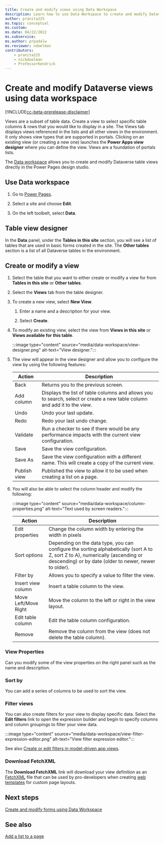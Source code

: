 ```yaml
---
title: Create and modify views using Data Workspace
description: Learn how to use Data Workspace to create and modify Dataverse views.
author: pranita225
ms.topic: conceptual
ms.custom: 
ms.date: 04/22/2022
ms.subservice:
ms.author: prpadalw
ms.reviewer: ndoelman
contributors:
    - pranita225
    - nickdoelman
    - ProfessorKendrick
---
```


# Create and modify Dataverse views using data workspace

[!INCLUDE[cc-beta-prerelease-disclaimer](../includes/cc-beta-prerelease-disclaimer.md)]

Views are a subset of table data. Create a view to select specific table columns & rows that you would like to display in a site. The Views tab displays views referenced in the lists and all other views in the environment. It only shows view types that are supported in portals. Clicking on an existing view (or creating a new one) launches the **Power Apps view designer** where you can define the view. Views are a foundation of portals lists.

The [Data workspace](..\getting-started\use-data-workspace.md) allows you to create and modify Dataverse table views directly in the Power Pages design studio.

## Use Data workspace

1. Go to [Power Pages](https://make.powerpages.microsoft.com/).

1. Select a site and choose **Edit**.

1. On the left toolbelt, select **Data**.

## Table view designer

In the **Data** panel, under the **Tables in this site** section, you will see a list of tables that are used in basic forms created in the site. The **Other tables** section is a list of all Dataverse tables in the environment.

## Create or modify a view

1. Select the table that you want to either create or modify a view for from **Tables in this site** or **Other tables**.

1. Select the **Views** tab from the table designer.

1. To create a new view, select **New View**.

    1. Enter a name and a description for your view.

    1. Select **Create**.

1. To modify an existing view, select the view from **Views in this site** or **Views available for this table**. 

    :::image type="content" source="media/data-workspace/view-designer.png" alt-text="View designer.":::

1. The view will appear in the view designer and allow you to configure the view by using the following features:

    | Action | Description |
    | - | - |
    | Back | Returns you to the previous screen. |
    | Add column | Displays the list of table columns and allows you to search, select or create a new table column and add it to the view. |
    | Undo | Undo your last update. |
    | Redo | Redo your last undo change. |
    | Validate | Run a checker to see if there would be any performance impacts with the current view configuration. |
    | Save | Save the view configuration. |
    | Save As | Save the view configuration with a different name. This will create a copy of the current view. |
    | Publish view | Published the view to allow it to be used when creating a list on a page. |

1. You will also be able to select the column header and modify the following:

    :::image type="content" source="media/data-workspace/column-properties.png" alt-text="Text used by screen readers.":::

    | Action | Description |
    | - | - |
    | Edit properties | Change the column width by entering the width in pixels |
    | Sort options | Depending on the data type, you can configure the sorting alphabetically (sort A to Z, sort Z to A), numerically (ascending or descending) or by date (older to newer, newer to older). |
    | Filter by | Allows you to specify a value to filter the view. |
    | Insert view column | Insert a table column to the view. |
    | Move Left/Move Right | Move the column to the left or right in the view layout. |
    | Edit table column | Edit the table column configuration. |
    | Remove | Remove the column from the view (does not delete the table column). |

### View Properties

Can you modify some of the view properties on the right panel such as the name and description.

### Sort by

You can add a series of columns to be used to sort the view.

### Filter views

You can also create filters for your view to display specific data. Select the **Edit filters** link to open the expression builder and begin to specify columns and column groupings to filter your view data.

:::image type="content" source="media/data-workspace/view-filter-expression-editor.png" alt-text="View filter expression editor.":::

See also [Create or edit filters in model-driven app views](/power-apps/maker/model-driven-apps/create-edit-view-filters).

### Download FetchXML

The **Download FetchXML** link will download your view definition as an [FetchXML](/power-apps/developer/data-platform/use-fetchxml-construct-query) file that can be used by pro-developers when creating [web templates](store-content-web-templates.md) for custom page layouts.

## Next steps

[Create and modify forms using Data Workspace](data-workspace-forms.md)

## See also

[Add a list to a page](../getting-started/add-list.md)


